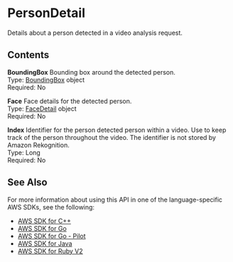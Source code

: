 # PersonDetail<a name="API_PersonDetail"></a>

Details about a person detected in a video analysis request\.

## Contents<a name="API_PersonDetail_Contents"></a>

 **BoundingBox**   <a name="rekognition-Type-PersonDetail-BoundingBox"></a>
Bounding box around the detected person\.  
Type: [BoundingBox](API_BoundingBox.md) object  
Required: No

 **Face**   <a name="rekognition-Type-PersonDetail-Face"></a>
Face details for the detected person\.  
Type: [FaceDetail](API_FaceDetail.md) object  
Required: No

 **Index**   <a name="rekognition-Type-PersonDetail-Index"></a>
Identifier for the person detected person within a video\. Use to keep track of the person throughout the video\. The identifier is not stored by Amazon Rekognition\.  
Type: Long  
Required: No

## See Also<a name="API_PersonDetail_SeeAlso"></a>

For more information about using this API in one of the language\-specific AWS SDKs, see the following:
+  [AWS SDK for C\+\+](https://docs.aws.amazon.com/goto/SdkForCpp/rekognition-2016-06-27/PersonDetail) 
+  [AWS SDK for Go](https://docs.aws.amazon.com/goto/SdkForGoV1/rekognition-2016-06-27/PersonDetail) 
+  [AWS SDK for Go \- Pilot](https://docs.aws.amazon.com/goto/SdkForGoPilot/rekognition-2016-06-27/PersonDetail) 
+  [AWS SDK for Java](https://docs.aws.amazon.com/goto/SdkForJava/rekognition-2016-06-27/PersonDetail) 
+  [AWS SDK for Ruby V2](https://docs.aws.amazon.com/goto/SdkForRubyV2/rekognition-2016-06-27/PersonDetail) 